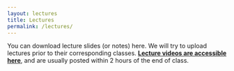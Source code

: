 ```yaml
---
layout: lectures
title: Lectures
permalink: /lectures/
---
```


You can download lecture slides (or notes) here. We will try to upload lectures
prior to their corresponding classes.  [**Lecture videos are accessible
here**](https://media.ucsc.edu/P/VideoManagement/MediaLibrary/Users/oarden/MyMediaCollections/06448c47-3161-4c49-929c-c2803a866d74/cbf72a8e-f1d8-402b-b316-39d2f2ffde71/95f954fc-91b3-4c16-986f-1595e12628fc),
and are usually posted within 2 hours of the end of class.
